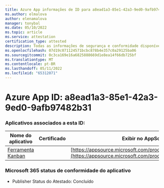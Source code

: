 ```yaml
---
title: Azure App informações de ID para a8ead1a3-85e1-42a3-9ed0-9afb97482b31
ms.author: elmalova
author: elenamalova
manager: tonybal
ms.date: 05/10/2022
ms.topic: article
ms.service: attestation
certification_type: attested
description: Todas as informações de segurança e conformidade disponíveis para a8ead1a3-85e1-42a3-9ed0-9afb97482b31.
ms.openlocfilehash: 07d19c071124571bcbc878b4e357c0a29125ba06
ms.sourcegitcommit: 0c3ca169e16a6825888669d1e8ea14f66db725bf
ms.translationtype: MT
ms.contentlocale: pt-BR
ms.lasthandoff: 05/11/2022
ms.locfileid: "65312071"
---
```

# <a name="azure-app-id-a8ead1a3-85e1-42a3-9ed0-9afb97482b31"></a>Azure App ID: a8ead1a3-85e1-42a3-9ed0-9afb97482b31


### <a name="apps-associated-with-this-id"></a>Aplicativos associados a esta ID:
| **Nome do aplicativo** | **Certificado** | **Exibir no AppSource** |
|--------------|---------------|-----------------------|
| [Ferramenta Kanban](../forward/WA200002121.md) |  | [https://appsource.microsoft.com/product/office/WA200002121](https://appsource.microsoft.com/product/office/WA200002121) |

### <a name="microsoft-365-app-compliance-status"></a>Microsoft 365 status de conformidade do aplicativo
- Publisher Status do Atestado: Concluído
